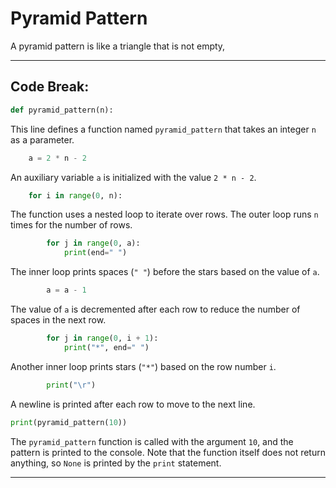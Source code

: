 # Pyramid Pattern

A pyramid pattern is like a triangle that is not empty,

-----

## Code Break:

```python
def pyramid_pattern(n):
```

This line defines a function named `pyramid_pattern` that takes an integer `n` as a parameter.

```python
    a = 2 * n - 2
```

An auxiliary variable `a` is initialized with the value `2 * n - 2`.

```python
    for i in range(0, n):
```

The function uses a nested loop to iterate over rows. The outer loop runs `n` times for the number of rows.

```python
        for j in range(0, a):
            print(end=" ")
```

The inner loop prints spaces (`" "`) before the stars based on the value of `a`.

```python
        a = a - 1
```

The value of `a` is decremented after each row to reduce the number of spaces in the next row.

```python
        for j in range(0, i + 1):
            print("*", end=" ")
```

Another inner loop prints stars (`"*"`) based on the row number `i`.

```python
        print("\r")
```

A newline is printed after each row to move to the next line.

```python
print(pyramid_pattern(10))
```

The `pyramid_pattern` function is called with the argument `10`, and the pattern is printed to the console. Note that the function itself does not return anything, so `None` is printed by the `print` statement.

-----